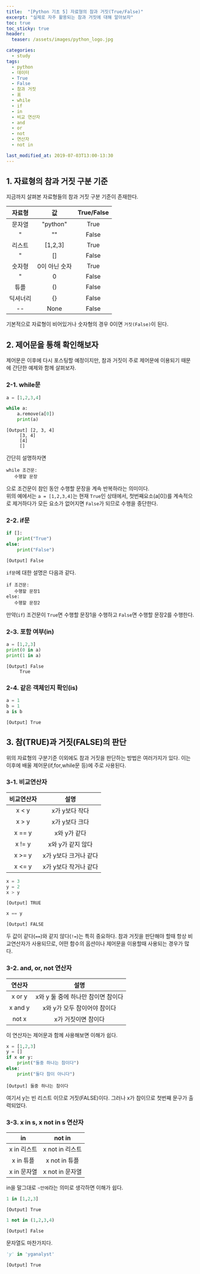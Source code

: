```yaml
---
title:  "[Python 기초 5] 자료형의 참과 거짓(True/False)"
excerpt: "실제로 자주 활용되는 참과 거짓에 대해 알아보자"
toc: true
toc_sticky: true
header:
  teaser: /assets/images/python_logo.jpg

categories:
  - study
tags:
  - python
  - 데이터
  - True
  - False
  - 참과 거짓
  - 표
  - while
  - if
  - in
  - 비교 연산자
  - and
  - or
  - not
  - 연산자
  - not in

last_modified_at: 2019-07-03T13:00-13:30
---
```


## 1. 자료형의 참과 거짓 구분 기준


지금까지 살펴본 자료형들의 참과 거짓 구분 기준이 존재한다.  

| 자료형 | 값 | True/False |
|:---:|:---:|:---:|
| 문자열 | "python" | True |
| " | "" | False
| 리스트 | [1,2,3] | True |
| " | [] | False |
| 숫자형 | 0이 아닌 숫자 | True |
| " | 0 | False |
| 튜플 | () | False
| 딕셔너리 | {} | False |
| -- | None | False |

기본적으로 자료형이 비어있거나 숫자형의 경우 0이면 `거짓(False)`이 된다.  


## 2. 제어문을 통해 확인해보자 

제어문은 이후에 다시 포스팅할 예정이지만, 참과 거짓이 주로 제어문에 이용되기 때문에 간단한 예제와 함께 살펴보자.  

### 2-1. while문  

```python
a = [1,2,3,4]
```

```python
while a:
    a.remove(a[0])
    print(a)
```

    [Output] [2, 3, 4]
    	 [3, 4]
    	 [4]
    	 []
    
간단히 설명하자면  
```
while 조건문:
   수행할 문장
```
으로 조건문이 참인 동안 수행할 문장을 계속 반복하라는 의미이다.  
위의 예에서는 `a = [1,2,3,4]`는 현재 `True`인 상태에서, 첫번째요소(a[0])를 계속적으로 제거하다가 모든 요소가 없어지면 `False`가 되므로 수행을 중단한다.  


### 2-2. if문  

```python
if []:
    print("True")
else:
    print("False")
```
    [Output] False
    
`if문`에 대한 설명은 다음과 같다.  

```
if 조건문:
   수행할 문장1
else:
   수행할 문장2
```
만약(`if`) 조건문이 `True`면 수행할 문장1을 수행하고 `False`면 수행할 문장2를 수행한다.  


### 2-3. 포함 여부(in)  

```python
a = [1,2,3]
print(0 in a)
print(1 in a)
```
    [Output] False
    	 True
    

### 2-4. 같은 객체인지 확인(is)  

```python
a = 1
b = 1
a is b
```
    [Output] True

## 3. 참(TRUE)과 거짓(FALSE)의 판단  

위의 자료형의 구분기준 이외에도 참과 거짓을 판단하는 방법은 여러가지가 있다. 이는 이후에 배울 제어문(if,for,while문 등)에 주로 사용된다.  

### 3-1. 비교연산자  

| 비교연산자 | 설명 |
|:---:|:---:|
| x < y | x가 y보다 작다 |
| x > y | x가 y보다 크다 |
| x == y | x와 y가 같다 |
| x != y | x와 y가 같지 않다 |
| x >= y | x가 y보다 크거나 같다 |
| x <= y | x가 y보다 작거나 같다 |

```python
x = 3
y = 2
x > y
```
    [Output] TRUE
    
```python
x == y
```
    [Output] FALSE
    
두 값이 같다(`==`)와 같지 않다(`!=`)는 특히 중요하다. 참과 거짓을 판단해야 할때 항상 비교연산자가 사용되므로, 어떤 함수의 옵션이나 제어문을 이용할때 사용되는 경우가 많다.  


### 3-2. and, or, not 연산자  

| 연산자 | 설명 |
|:---:|:---:|
| x or y | x와 y 둘 중에 하나만 참이면 참이다 |
| x and y | x와 y가 모두 참이어야 참이다 |
| not x | x가 거짓이면 참이다 |

이 연산자는 제어문과 함께 사용해보면 이해가 쉽다.  

```python
x = [1,2,3]
y = []
if x or y:
    print("둘중 하나는 참이다")
else:
    print("둘다 참이 아니다")
```
    [Output] 둘중 하나는 참이다

여기서 y는 빈 리스트 이므로 거짓(FALSE)이다. 그러나 x가 참이므로 첫번째 문구가 출력되었다.  


### 3-3. x in s, x not in s 연산자  

| in | not in |
|:---:|:---:|
| x in 리스트 | x not in 리스트 |
| x in 튜플 | x not in 튜플 |
| x in 문자열 | x not in 문자열 |

in을 말그대로 `~안에`라는 의미로 생각하면 이해가 쉽다.  

```python
1 in [1,2,3]
```
    [Output] True
    
```python
1 not in (1,2,3,4)
```
    [Output] False
    


문자열도 마찬가지다.  

```python
'y' in 'yganalyst'
```
    [Output] True
